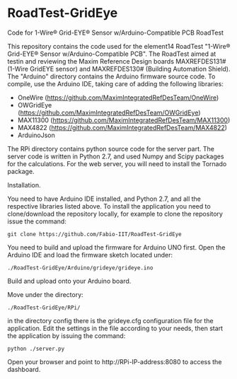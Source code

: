 # RoadTest-GridEye
Code for  1-Wire® Grid-EYE® Sensor w/Arduino-Compatible PCB RoadTest

This repository contains the code used for the element14 RoadTest "1-Wire® Grid-EYE® Sensor w/Arduino-Compatible PCB".
The RoadTest aimed at testin and reviewing the Maxim Reference Design boards MAXREFDES131# (1-Wire GridEYE sensor) and MAXREFDES130# (Building Automation Shield).
The "Arduino" directory contains the Arduino firmware source code. To compile, use the Arduino IDE, taking care of adding the following libraries:
- OneWire (https://github.com/MaximIntegratedRefDesTeam/OneWire)
- OWGridEye (https://github.com/MaximIntegratedRefDesTeam/OWGridEye)
- MAX11300 (https://github.com/MaximIntegratedRefDesTeam/MAX11300)
- MAX4822 (https://github.com/MaximIntegratedRefDesTeam/MAX4822)
- ArduinoJson

The RPi directory contains python source code for the server part.
The server code is written in Python 2.7, and used Numpy and Scipy packages for the calculations.
For the web server, you will need to install the Tornado package.

Installation.

You need to have Arduino IDE installed, and Python 2.7, and all the respective libraries listed above.
To install the application you need to clone/download the repository locally, for example to clone the repository issue the command:

    git clone https://github.com/Fabio-IIT/RoadTest-GridEye

You need to build and upload the firmware for Arduino UNO first. Open the Arduino IDE and load the firmware sketch located under:

    ./RoadTest-GridEye/Arduino/grideye/grideye.ino

Build and upload onto your Arduino board.

Move under the directory:

    ./RoadTest-GridEye/RPi/

in the directory config there is the grideye.cfg configuration file for the application.
Edit the settings in the file according to your needs, then start the application by issuing the command:

    python ./server.py

Open your browser and point to http://RPi-IP-address:8080 to access the dashboard.

